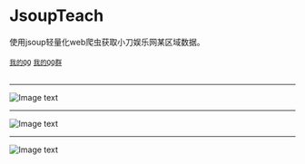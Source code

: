 # JsoupTeach
使用jsoup轻量化web爬虫获取小刀娱乐网某区域数据。<br>  
[`我的QQ`](http://wpa.qq.com/msgrd?v=3&uin=87920151&site=qq&menu=yes) [`我的QQ群`]("//shang.qq.com/wpa/qunwpa?idkey=433e6a639fb85b3cdfde1dcaa8711dbbc24eda1fd0bc756fda2d912c35d83ea1) </br>  
* * *
![Image text](https://github.com/WenAndWen/JsoupTeach/blob/master/JsoupDemo/image/Screenshot_2018-02-17-01-18-36-397_com.aide.ui.png)
* * *
![Image text](https://github.com/WenAndWen/JsoupTeach/blob/master/JsoupDemo/image/Screenshot_2018-02-17-01-34-44-127_com.aide.ui.png) 
* * *
![Image text](https://github.com/WenAndWen/JsoupTeach/blob/master/JsoupDemo/image/Screenshot_2018-02-17-01-34-50-844_com.aide.ui.png)
